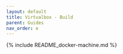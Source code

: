 ```yaml
---
layout: default
title: Virtualbox - Build
parent: Guides
nav_order: e 
---
```


{% include README_docker-machine.md %}

